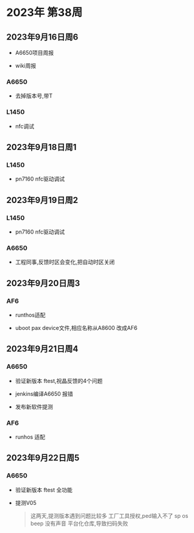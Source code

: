 # 2023年 第38周

## 2023年9月16日周6

* A6650项目周报

* wiki周报

### A6650

* 去掉版本号,带T

### L1450

* nfc调试

## 2023年9月18日周1

### L1450

* pn7160 nfc驱动调试

## 2023年9月19日周2

### L1450

* pn7160 nfc驱动调试

### A6650

* 工程同事,反馈时区会变化,把自动时区关闭

## 2023年9月20日周3

### AF6

* runthos适配

* uboot pax device文件,相应名称从A8600 改成AF6

## 2023年9月21日周4

### A6650

* 验证新版本 ftest,祝晶反馈的4个问题

* jenkins编译A6650 报错

* 发布新软件提测

### AF6

* runhos 适配

## 2023年9月22日周5

### A6650

* 验证新版本 ftest 全功能

* 提测V05

    > 这两天,提测版本遇到问题比较多
    > 工厂工具授权,ped输入不了
    > sp os beep 没有声音
    > 平台化仓库,导致扫码失败